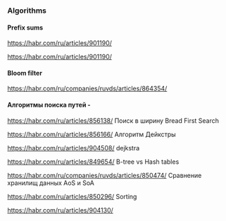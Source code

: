 ### Algorithms

#### Prefix sums 

https://habr.com/ru/articles/901190/

https://habr.com/ru/articles/901190/


#### Bloom filter

https://habr.com/ru/companies/ruvds/articles/864354/

#### Алгоритмы поиска путей - 


https://habr.com/ru/articles/856138/ Поиск в ширину Bread First Search

https://habr.com/ru/articles/856166/  Алгоритм Дейкстры

https://habr.com/ru/articles/904508/ dejkstra

https://habr.com/ru/articles/849654/  B-tree vs Hash tables


https://habr.com/ru/companies/ruvds/articles/850474/ Сравнение хранилищ данных AoS и SoA


https://habr.com/ru/articles/850296/  Sorting

https://habr.com/ru/articles/904130/

